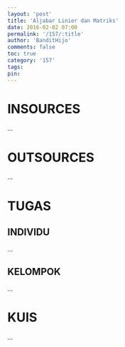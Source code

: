 ```yaml
---
layout: 'post'
title: 'Aljabar Linier dan Matriks'
date: 2016-02-02 07:00
permalink: '/157/:title'
author: 'BanditHijo'
comments: false
toc: true
category: '157'
tags:
pin:
---
```


# INSOURCES
...

# OUTSOURCES
...

# TUGAS

## INDIVIDU
...

## KELOMPOK
...

# KUIS
...
